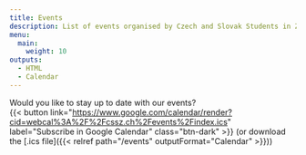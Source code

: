 ```yaml
---
title: Events
description: List of events organised by Czech and Slovak Students in Zurich.
menu:
  main:
    weight: 10
outputs:
  - HTML
  - Calendar
---
```


Would you like to stay up to date with our events?  
{{< button link="https://www.google.com/calendar/render?cid=webcal%3A%2F%2Fcssz.ch%2Fevents%2Findex.ics" label="Subscribe in Google Calendar" class="btn-dark" >}} (or download the [.ics file]({{< relref path="/events" outputFormat="Calendar" >}}))
